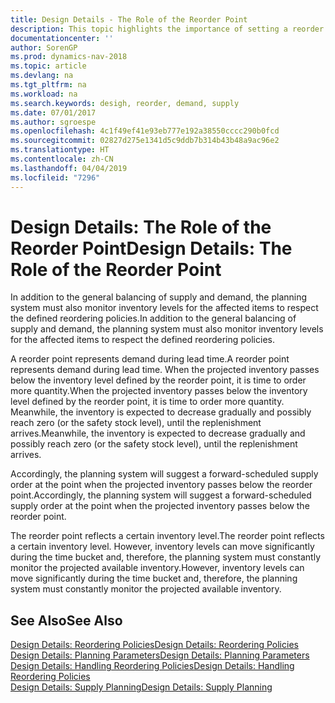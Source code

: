 ```yaml
---
title: Design Details - The Role of the Reorder Point
description: This topic highlights the importance of setting a reorder point, so that you when to order more inventory.
documentationcenter: ''
author: SorenGP
ms.prod: dynamics-nav-2018
ms.topic: article
ms.devlang: na
ms.tgt_pltfrm: na
ms.workload: na
ms.search.keywords: desigh, reorder, demand, supply
ms.date: 07/01/2017
ms.author: sgroespe
ms.openlocfilehash: 4c1f49ef41e93eb777e192a38550cccc290b0fcd
ms.sourcegitcommit: 02827d275e1341d5c9ddb7b314b43b48a9ac96e2
ms.translationtype: HT
ms.contentlocale: zh-CN
ms.lasthandoff: 04/04/2019
ms.locfileid: "7296"
---
```

# <a name="design-details-the-role-of-the-reorder-point"></a><span data-ttu-id="e451b-103">Design Details: The Role of the Reorder Point</span><span class="sxs-lookup"><span data-stu-id="e451b-103">Design Details: The Role of the Reorder Point</span></span>
<span data-ttu-id="e451b-104">In addition to the general balancing of supply and demand, the planning system must also monitor inventory levels for the affected items to respect the defined reordering policies.</span><span class="sxs-lookup"><span data-stu-id="e451b-104">In addition to the general balancing of supply and demand, the planning system must also monitor inventory levels for the affected items to respect the defined reordering policies.</span></span>  
  
<span data-ttu-id="e451b-105">A reorder point represents demand during lead time.</span><span class="sxs-lookup"><span data-stu-id="e451b-105">A reorder point represents demand during lead time.</span></span> <span data-ttu-id="e451b-106">When the projected inventory passes below the inventory level defined by the reorder point, it is time to order more quantity.</span><span class="sxs-lookup"><span data-stu-id="e451b-106">When the projected inventory passes below the inventory level defined by the reorder point, it is time to order more quantity.</span></span> <span data-ttu-id="e451b-107">Meanwhile, the inventory is expected to decrease gradually and possibly reach zero (or the safety stock level), until the replenishment arrives.</span><span class="sxs-lookup"><span data-stu-id="e451b-107">Meanwhile, the inventory is expected to decrease gradually and possibly reach zero (or the safety stock level), until the replenishment arrives.</span></span>  
  
<span data-ttu-id="e451b-108">Accordingly, the planning system will suggest a forward-scheduled supply order at the point when the projected inventory passes below the reorder point.</span><span class="sxs-lookup"><span data-stu-id="e451b-108">Accordingly, the planning system will suggest a forward-scheduled supply order at the point when the projected inventory passes below the reorder point.</span></span>  
  
<span data-ttu-id="e451b-109">The reorder point reflects a certain inventory level.</span><span class="sxs-lookup"><span data-stu-id="e451b-109">The reorder point reflects a certain inventory level.</span></span> <span data-ttu-id="e451b-110">However, inventory levels can move significantly during the time bucket and, therefore, the planning system must constantly monitor the projected available inventory.</span><span class="sxs-lookup"><span data-stu-id="e451b-110">However, inventory levels can move significantly during the time bucket and, therefore, the planning system must constantly monitor the projected available inventory.</span></span>  
  
## <a name="see-also"></a><span data-ttu-id="e451b-111">See Also</span><span class="sxs-lookup"><span data-stu-id="e451b-111">See Also</span></span>  
[<span data-ttu-id="e451b-112">Design Details: Reordering Policies</span><span class="sxs-lookup"><span data-stu-id="e451b-112">Design Details: Reordering Policies</span></span>](design-details-reordering-policies.md)   
[<span data-ttu-id="e451b-113">Design Details: Planning Parameters</span><span class="sxs-lookup"><span data-stu-id="e451b-113">Design Details: Planning Parameters</span></span>](design-details-planning-parameters.md)   
[<span data-ttu-id="e451b-114">Design Details: Handling Reordering Policies</span><span class="sxs-lookup"><span data-stu-id="e451b-114">Design Details: Handling Reordering Policies</span></span>](design-details-handling-reordering-policies.md)   
[<span data-ttu-id="e451b-115">Design Details: Supply Planning</span><span class="sxs-lookup"><span data-stu-id="e451b-115">Design Details: Supply Planning</span></span>](design-details-supply-planning.md)